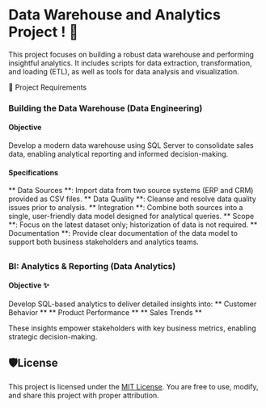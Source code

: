 # Data Warehouse and Analytics Project ! 🚀

This project focuses on building a robust data warehouse and performing insightful analytics. It includes scripts for data extraction, transformation, and loading (ETL), as well as tools for data analysis and visualization. 

🚀 Project Requirements

### Building the Data Warehouse (Data Engineering)

#### Objective
Develop a modern data warehouse using SQL Server to consolidate sales data, enabling analytical reporting and informed decision-making.

#### Specifications
 ** Data Sources **: Import data from two source systems (ERP and CRM) provided as CSV files.
 ** Data Quality **: Cleanse and resolve data quality issues prior to analysis.
 ** Integration **: Combine both sources into a single, user-friendly data model designed for analytical queries.
 ** Scope **: Focus on the latest dataset only; historization of data is not required.
 ** Documentation **: Provide clear documentation of the data model to support both business stakeholders and analytics teams.

##

### BI: Analytics & Reporting (Data Analytics)

#### Objective ✨
Develop SQL-based analytics to deliver detailed insights into:
 ** Customer Behavior **
 ** Product Performance **
 ** Sales Trends **

These insights empower stakeholders with key business metrics, enabling strategic decision-making.

## 🛡️License

This project is licensed under the [MIT License](LICENSE). You are free to use, modify, and share this project with proper attribution.


